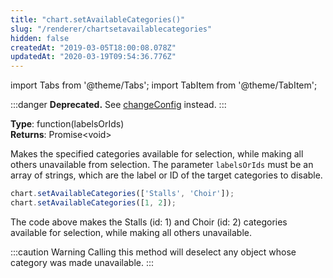 ```yaml
---
title: "chart.setAvailableCategories()"
slug: "/renderer/chartsetavailablecategories"
hidden: false
createdAt: "2019-03-05T18:00:08.078Z"
updatedAt: "2020-03-19T09:54:36.776Z"
---
```


import Tabs from '@theme/Tabs';
import TabItem from '@theme/TabItem';


:::danger 
**Deprecated.** See [changeConfig](/docs/renderer/chart-properties-chartchangeconfig) instead.
:::

**Type**: function(labelsOrIds)  
**Returns**: Promise&lt;void&gt;

Makes the specified categories available for selection, while making all others unavailable from selection. The parameter `labelsOrIds` must be an array of strings, which are the label or ID of the target categories to disable.

```javascript
chart.setAvailableCategories(['Stalls', 'Choir']);
chart.setAvailableCategories([1, 2]);
```

The code above makes the Stalls (id: 1) and Choir (id: 2) categories available for selection, while making all others unavailable.



:::caution Warning
Calling this method will deselect any object whose category was made unavailable.
:::

